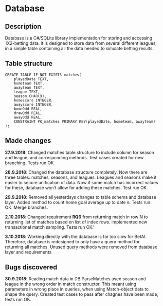 # Database

## Description
Database is a C#/SQLite library implementation for storing and accessing 
1X2-betting data. It is designed 
to store data from several different leagues, in a simple table containing all the data needed
to simulate betting results. 


## Table structure
```
CREATE TABLE IF NOT EXISTS matches(
	playedDate TEXT,
	hometeam TEXT,
	awayteam TEXT,
	league TEXT,
	season CHAR(9),
	homescore INTEGER,
	awayscore INTEGER,
	homeOdd REAL,
	drawOdd REAL,
	awayOdd REAL,
	CONSTRAINT PK_matches PRIMARY KEY(playedDate, hometeam, awayteam)
);
```

## Made changes
**27.9.2018**: Changed matches table structure to include column for season and league, and corresponding methods. 
Test cases created for new branching.
Tests run OK

**28.9.2018**: Changed the database structure completely. Now there are three tables: matches, seasons, and leagues.
Leagues and seasons make it easier to secure unification of data. Now if some match has incorrect values for these,
database won't allow for adding these matches. Test run OK.

**29.9.2018**: Removed all yesterdays changes to table schema and database layer. Added method to count
home goal average up to date n. Tests run OK. Merge branches.

**2.10.2018**: Changed requirement **RQ6** from returning match in row N to returning list of matches based
on list of index rows. Implemented new transactional match sampling. Tests run OK.'

**3.10.2018**: Working directly with the database is far too slow for BetAI. Therefore, database
is redesigned to only have a query method for returning all matches. Unused query methods were removed from database
layer and requirements.

## Bugs discovered
**30.9.2018**: Reading match data in DB.ParseMatches used season and league in the wrong order
in match constructor. This meant using parameters in wrong place in queries, 
when using Match-object data to shape the query. Created test cases to pass after chagnes
have been made, tests run OK.
